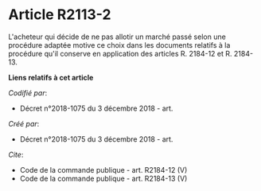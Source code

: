 # Article R2113-2

L'acheteur qui décide de ne pas allotir un marché passé selon une procédure adaptée motive ce choix dans les documents
relatifs à la procédure qu'il conserve en application des articles R. 2184-12 et R. 2184-13.

**Liens relatifs à cet article**

_Codifié par_:

  - Décret n°2018-1075 du 3 décembre 2018 - art.

_Créé par_:

  - Décret n°2018-1075 du 3 décembre 2018 - art.

_Cite_:

  - Code de la commande publique - art. R2184-12 (V)
  - Code de la commande publique - art. R2184-13 (V)
